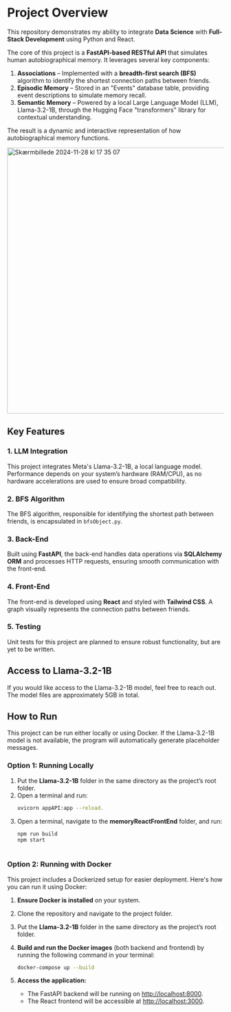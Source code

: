 # Project Overview

This repository demonstrates my ability to integrate **Data Science** with **Full-Stack Development** using Python and React.

The core of this project is a **FastAPI-based RESTful API** that simulates human autobiographical memory. It leverages several key components:

1. **Associations** – Implemented with a **breadth-first search (BFS)** algorithm to identify the shortest connection paths between friends.
2. **Episodic Memory** – Stored in an "Events" database table, providing event descriptions to simulate memory recall.
3. **Semantic Memory** – Powered by a local Large Language Model (LLM), Llama-3.2-1B, through the Hugging Face "transformers" library for contextual understanding.

The result is a dynamic and interactive representation of how autobiographical memory functions.

<img width="617" alt="Skærmbillede 2024-11-28 kl  17 35 07" src="https://github.com/user-attachments/assets/415e8f09-7926-4a56-ae2e-4375e7796471">

## Key Features

### 1. **LLM Integration**  
   This project integrates Meta's Llama-3.2-1B, a local language model. Performance depends on your system’s hardware (RAM/CPU), as no hardware accelerations are used to ensure broad compatibility.

### 2. **BFS Algorithm**  
   The BFS algorithm, responsible for identifying the shortest path between friends, is encapsulated in `bfsObject.py`.

### 3. **Back-End**  
   Built using **FastAPI**, the back-end handles data operations via **SQLAlchemy ORM** and processes HTTP requests, ensuring smooth communication with the front-end.

### 4. **Front-End**  
   The front-end is developed using **React** and styled with **Tailwind CSS**. A graph visually represents the connection paths between friends.

### 5. **Testing**  
   Unit tests for this project are planned to ensure robust functionality, but are yet to be written.

## Access to Llama-3.2-1B

If you would like access to the Llama-3.2-1B model, feel free to reach out. The model files are approximately 5GB in total.

## How to Run

This project can be run either locally or using Docker. If the Llama-3.2-1B model is not available, the program will automatically generate placeholder messages.

### Option 1: Running Locally

1) Put the **Llama-3.2-1B** folder in the same directory as the project’s root folder.
2) Open a terminal and run:
   ```bash
   uvicorn appAPI:app --reload.
3) Open a terminal, navigate to the **memoryReactFrontEnd** folder, and run:
   ```bash
   npm run build
   npm start
  
### Option 2: Running with Docker

This project includes a Dockerized setup for easier deployment. Here's how you can run it using Docker:

1) **Ensure Docker is installed** on your system.

2) Clone the repository and navigate to the project folder.

3) Put the **Llama-3.2-1B** folder in the same directory as the project’s root folder.
   
4) **Build and run the Docker images** (both backend and frontend) by running the following command in your terminal:
   ```bash
   docker-compose up --build

5) **Access the application:**
   - The FastAPI backend will be running on [http://localhost:8000](http://localhost:8000).
   - The React frontend will be accessible at [http://localhost:3000](http://localhost:3000).
